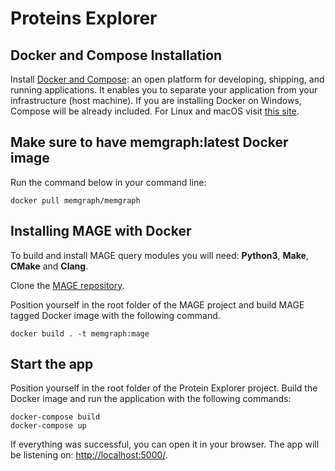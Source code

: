 # Proteins Explorer

## Docker and Compose Installation

Install [Docker and Compose](https://docs.docker.com/get-docker/): an open platform for developing, shipping, and running applications. It enables you to separate your application from your infrastructure (host machine). If you are installing Docker on Windows, Compose will be already included. For Linux and macOS visit [this site](https://docs.docker.com/compose/install/).

## Make sure to have memgraph:latest Docker image

Run the command below in your command line:
```
docker pull memgraph/memgraph
```

## Installing MAGE with Docker

To build and install MAGE query modules you will need: **Python3**, **Make**, **CMake** and **Clang**. 

Clone the [MAGE repository](https://github.com/memgraph/mage). 

Position yourself in the root folder of the MAGE project and build MAGE tagged Docker image with the following command.
```
docker build . -t memgraph:mage
```

## Start the app

Position yourself in the root folder of the Protein Explorer project. Build the Docker image and run the application with the following commands:

```
docker-compose build
docker-compose up
```

If everything was successful, you can open it in your browser. The app will be listening on: [http://localhost:5000/](http://localhost:5000/).
